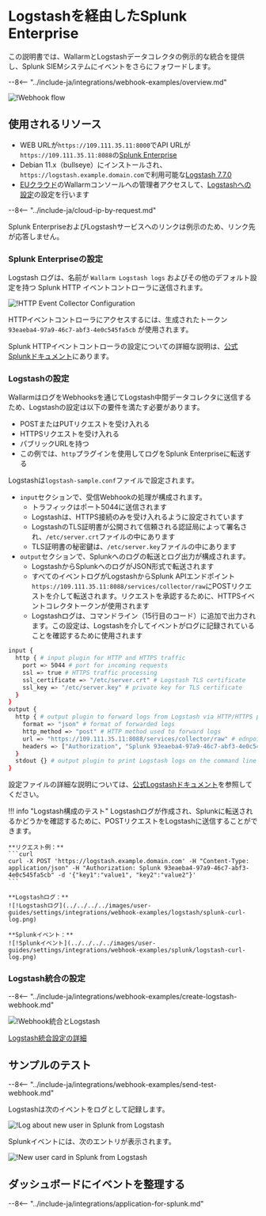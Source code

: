 [splunk-dashboard-by-wallarm-img]: ../../../../images/user-guides/settings/integrations/splunk-dashboard-by-wallarm.png

# Logstashを経由したSplunk Enterprise

この説明書では、WallarmとLogstashデータコレクタの例示的な統合を提供し、Splunk SIEMシステムにイベントをさらにフォワードします。

--8<-- "../include-ja/integrations/webhook-examples/overview.md"

![!Webhook flow](../../../../images/user-guides/settings/integrations/webhook-examples/logstash/splunk-scheme.png)

## 使用されるリソース

* WEB URLが`https://109.111.35.11:8000`でAPI URLが`https://109.111.35.11:8088`の[Splunk Enterprise](#splunk-enterprise-configuration)
* Debian 11.x（bullseye）にインストールされ、`https://logstash.example.domain.com`で利用可能な[Logstash 7.7.0](#logstash-configuration)
* [EUクラウド](https://my.wallarm.com)のWallarmコンソールへの管理者アクセスして、[Logstashへの設定](#configuration-of-logstash-integration)の設定を行います

--8<-- "../include-ja/cloud-ip-by-request.md"

Splunk EnterpriseおよびLogstashサービスへのリンクは例示のため、リンク先が応答しません。

### Splunk Enterpriseの設定

Logstash ログは、名前が `Wallarm Logstash logs` およびその他のデフォルト設定を持つ Splunk HTTP イベントコントローラに送信されます。

![!HTTP Event Collector Configuration](../../../../images/user-guides/settings/integrations/webhook-examples/splunk/logstash-setup.png)

HTTPイベントコントローラにアクセスするには、生成されたトークン `93eaeba4-97a9-46c7-abf3-4e0c545fa5cb` が使用されます。

Splunk HTTPイベントコントローラの設定についての詳細な説明は、[公式Splunkドキュメント](https://docs.splunk.com/Documentation/Splunk/8.0.5/Data/UsetheHTTPEventCollector)にあります。

### Logstashの設定

WallarmはログをWebhooksを通じてLogstash中間データコレクタに送信するため、Logstashの設定は以下の要件を満たす必要があります。

* POSTまたはPUTリクエストを受け入れる
* HTTPSリクエストを受け入れる
* パブリックURLを持つ
* この例では、`http`プラグインを使用してログをSplunk Enterpriseに転送する

Logstashは`logstash-sample.conf`ファイルで設定されます。

* `input`セクションで、受信Webhookの処理が構成されます。
    * トラフィックはポート5044に送信されます
    * Logstashは、HTTPS接続のみを受け入れるように設定されています
    * LogstashのTLS証明書が公開されて信頼される認証局によって署名され、`/etc/server.crt`ファイルの中にあります
    * TLS証明書の秘密鍵は、`/etc/server.key`ファイルの中にあります
* `output`セクションで、Splunkへのログの転送とログ出力が構成されます。
    * LogstashからSplunkへのログがJSON形式で転送されます
    * すべてのイベントログがLogstashからSplunk APIエンドポイント`https://109.111.35.11:8088/services/collector/raw`にPOSTリクエストを介して転送されます。リクエストを承認するために、HTTPSイベントコレクタトークンが使用されます
    * Logstashログは、コマンドライン（15行目のコード）に追加で出力されます。この設定は、Logstashを介してイベントがログに記録されていることを確認するために使用されます

```bash linenums="1"
input {
  http { # input plugin for HTTP and HTTPS traffic
    port => 5044 # port for incoming requests
    ssl => true # HTTPS traffic processing
    ssl_certificate => "/etc/server.crt" # Logstash TLS certificate
    ssl_key => "/etc/server.key" # private key for TLS certificate
  }
}
output {
  http { # output plugin to forward logs from Logstash via HTTP/HTTPS protocol
    format => "json" # format of forwarded logs
    http_method => "post" # HTTP method used to forward logs
    url => "https://109.111.35.11:8088/services/collector/raw" # ednpoint to forward logs to
    headers => ["Authorization", "Splunk 93eaeba4-97a9-46c7-abf3-4e0c545fa5cb"] # HTTP headers to authorize requests
  }
  stdout {} # output plugin to print Logstash logs on the command line
}
```

設定ファイルの詳細な説明については、[公式Logstashドキュメント](https://www.elastic.co/guide/en/logstash/current/configuration-file-structure.html)を参照してください。

!!! info "Logstash構成のテスト"
    Logstashログが作成され、Splunkに転送されるかどうかを確認するために、POSTリクエストをLogstashに送信することができます。

    **リクエスト例：**
    ```curl
    curl -X POST 'https://logstash.example.domain.com' -H "Content-Type: application/json" -H "Authorization: Splunk 93eaeba4-97a9-46c7-abf3-4e0c545fa5cb" -d '{"key1":"value1", "key2":"value2"}'
    ```

    **Logstashログ：**
    ![!Logstashログ](../../../../images/user-guides/settings/integrations/webhook-examples/logstash/splunk-curl-log.png)

    **Splunkイベント：**
    ![!Splunkイベント](../../../../images/user-guides/settings/integrations/webhook-examples/splunk/logstash-curl-log.png)

### Logstash統合の設定

--8<-- "../include-ja/integrations/webhook-examples/create-logstash-webhook.md"

![!Webhook統合とLogstash](../../../../images/user-guides/settings/integrations/add-logstash-integration.png)

[Logstash統合設定の詳細](../logstash.md)

## サンプルのテスト

--8<-- "../include-ja/integrations/webhook-examples/send-test-webhook.md"

Logstashは次のイベントをログとして記録します。

![!Log about new user in Splunk from Logstash](../../../../images/user-guides/settings/integrations/webhook-examples/logstash/splunk-user-log.png)

Splunkイベントには、次のエントリが表示されます。

![!New user card in Splunk from Logstash](../../../../images/user-guides/settings/integrations/webhook-examples/splunk/logstash-user.png)

## ダッシュボードにイベントを整理する

--8<-- "../include-ja/integrations/application-for-splunk.md"
